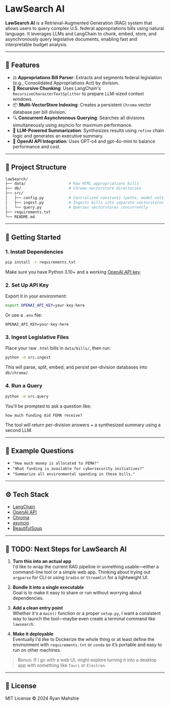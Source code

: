 
# LawSearch AI

**LawSearch AI** is a Retrieval-Augmented Generation (RAG) system that allows users to query complex U.S. federal appropriations bills using natural language. It leverages LLMs and LangChain to chunk, embed, store, and asynchronously query legislative documents, enabling fast and interpretable budget analysis.

---

## 🧠 Features

- ⚖️ **Appropriations Bill Parser**: Extracts and segments federal legislation (e.g., Consolidated Appropriations Act) by division.
- 🧩 **Recursive Chunking**: Uses LangChain's `RecursiveCharacterTextSplitter` to prepare LLM-sized context windows.
- 📦 **Multi-VectorStore Indexing**: Creates a persistent `Chroma` vector database per bill division.
- 🔍 **Concurrent Asynchronous Querying**: Searches all divisions simultaneously using asyncio for maximum performance.
- 📝 **LLM-Powered Summarization**: Synthesizes results using `refine` chain logic and generates an executive summary.
- 🔐 **OpenAI API Integration**: Uses GPT-o4 and gpt-4o-mini to balance performance and cost.

---

## 📁 Project Structure

```bash
lawSearch/
├── data/                   # Raw HTML appropriations bills
├── db/                     # Chroma vectorstore directories
├── src/
│   ├── config.py           # Centralized constants (paths, model settings)
│   ├── ingest.py           # Ingests bills into separate vectorstores
│   └── query.py            # Queries vectorstores concurrently
├── requirements.txt
└── README.md
```

---

## 🚀 Getting Started

### 1. Install Dependencies

```bash
pip install -r requirements.txt
```

Make sure you have Python 3.10+ and a working [OpenAI API key](https://platform.openai.com/account/api-keys).

### 2. Set Up API Key

Export it in your environment:

```bash
export OPENAI_API_KEY=your-key-here
```

Or use a `.env` file:

```env
OPENAI_API_KEY=your-key-here
```

### 3. Ingest Legislative Files

Place your raw `.html` bills in `data/bills/`, then run:

```bash
python -m src.ingest
```

This will parse, split, embed, and persist per-division databases into `db/chroma/`.

### 4. Run a Query

```bash
python -m src.query
```

You'll be prompted to ask a question like:

```
how much funding did FEMA receive?
```

The tool will return per-division answers + a synthesized summary using a second LLM.

---

## 📌 Example Questions

- `"How much money is allocated to FEMA?"`
- `"What funding is available for cybersecurity initiatives?"`
- `"Summarize all environmental spending in these bills."`

---

## ⚙️ Tech Stack

- [LangChain](https://www.langchain.com/)
- [OpenAI API](https://platform.openai.com/)
- [Chroma](https://www.trychroma.com/)
- [asyncio](https://docs.python.org/3/library/asyncio.html)
- [BeautifulSoup](https://www.crummy.com/software/BeautifulSoup/)

---

## 🚧 TODO: Next Steps for LawSearch AI

1. **Turn this into an actual app**  
   I'd like to wrap the current RAG pipeline in something usable—either a command-line tool or a simple web app. Thinking about trying out `argparse` for CLI or using `Gradio` or `Streamlit` for a lightweight UI.

2. **Bundle it into a single executable**  
   Goal is to make it easy to share or run without worrying about dependencies.

3. **Add a clean entry point**  
   Whether it's a `main()` function or a proper `setup.py`, I want a consistent way to launch the tool—maybe even create a terminal command like `lawsearch`.

4. **Make it deployable**  
   Eventually I'd like to Dockerize the whole thing or at least define the environment with `requirements.txt` or `conda` so it’s portable and easy to run on other machines.

> Bonus: If I go with a web UI, might explore turning it into a desktop app with something like `Tauri` or `Electron`.


---

## 📄 License

MIT License © 2024 Ryan Mahshie
